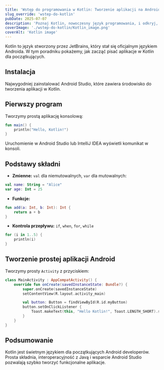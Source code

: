 ```yaml
---
title: 'Wstęp do programowania w Kotlin: Tworzenie aplikacji na Androida'
slug_override: 'wstep-do-kotlin'
pubDate: 2025-07-07
description: 'Poznaj Kotlin, nowoczesny język programowania, i odkryj, jak tworzyć wydajne, bezpieczne oraz nowoczesne aplikacje mobilne i webowe.'
coverImage: './wstep-do-kotlin/Kotlin_image.png'
coverAlt: 'Kotlin image'
---
```


Kotlin to język stworzony przez JetBrains, który stał się oficjalnym językiem Androida. W tym poradniku pokażemy, jak zacząć pisać aplikacje w Kotlin dla początkujących.

## Instalacja
Najwygodniej zainstalować Android Studio, które zawiera środowisko do tworzenia aplikacji w Kotlin.

## Pierwszy program
Tworzymy prostą aplikację konsolową:

```kotlin
fun main() {
    println("Hello, Kotlin!")
}
```

Uruchomienie w Android Studio lub IntelliJ IDEA wyświetli komunikat w konsoli.

## Podstawy składni
- **Zmienne:** `val` dla niemutowalnych, `var` dla mutowalnych:

```kotlin
val name: String = "Alice"
var age: Int = 25
```

- **Funkcje:**

```kotlin
fun add(a: Int, b: Int): Int {
    return a + b
}
```

- **Kontrola przepływu:** `if`, `when`, `for`, `while`

```kotlin
for (i in 1..5) {
    println(i)
}
```

## Tworzenie prostej aplikacji Android
Tworzymy prosty `Activity` z przyciskiem:

```kotlin
class MainActivity : AppCompatActivity() {
    override fun onCreate(savedInstanceState: Bundle?) {
        super.onCreate(savedInstanceState)
        setContentView(R.layout.activity_main)

        val button: Button = findViewById(R.id.myButton)
        button.setOnClickListener {
            Toast.makeText(this, "Hello Kotlin!", Toast.LENGTH_SHORT).show()
        }
    }
}
```

## Podsumowanie
Kotlin jest świetnym językiem dla początkujących Android developerów. Prosta składnia, interoperacyjność z Javą i wsparcie Android Studio pozwalają szybko tworzyć funkcjonalne aplikacje.
